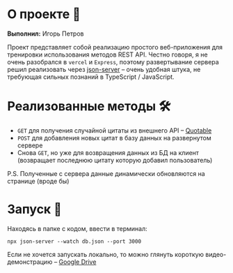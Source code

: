 # О проекте 💬

**Выполнил:** Игорь Петров

Проект представляет собой реализацию простого веб-приложения для тренировки использования методов REST API. Честно говоря, я не очень разобрался в `vercel` и `Express`, поэтому развертывание сервера решил реализовать через [json-server](https://github.com/typicode/json-server) – очень удобная штука, не требующая сильных познаний в TypeScript / JavaScript. 

# Реализованные методы 🛠️

- `GET` для получения случайной цитаты из внешнего API – [Quotable](https://github.com/lukePeavey/quotable)
- `POST` для добавления новых цитат в базу данных на развернутом сервере
- Снова `GET`, но уже для возвращения данных из БД на клиент (возвращает последнюю цитату которую добавил пользователь)

P.S. Полученные с сервера данные динамически обновляются на странице (вроде бы)

# Запуск 🤖

Находясь в папке с кодом, ввести в терминал:
```
npx json-server --watch db.json --port 3000
```
Если не хочется запускать локально, то можно глянуть короткую видео-демонстрацию – [Google Drive](link)
